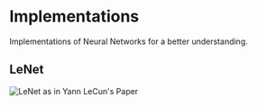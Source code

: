 # Implementations
Implementations of Neural Networks for a better understanding.

LeNet
-----
![LeNet as in Yann LeCun's Paper](https://user-images.githubusercontent.com/61915282/128207087-a976b84b-cf4a-4cd0-8a6f-deedd1403a18.png)

